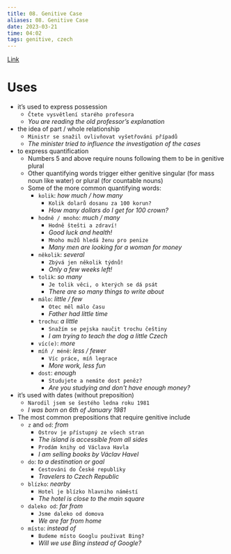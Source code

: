 ```yaml
---
title: 08. Genitive Case
aliases: 08. Genitive Case
date: 2023-03-21
time: 04:02
tags: genitive, czech
---
```


[Link](http://cokdybysme.net/pdfs/genitive.pdf)

# Uses
-   it’s used to express possession
    -   `Čtete vysvětlení starého profesora`
    -   _You are reading the old professor’s explanation_
-   the idea of part / whole relationship
    -   `Ministr se snažil ovlivňovat vyšetřováni případů`
    -   _The minister tried to influence the investigation of the cases_
-   to express quantification
    -   Numbers 5 and above require nouns following them to be in genitive plural
    -   Other quantifying words trigger either genitive singular (for mass noun like water) or plural (for countable nouns)
    -   Some of the more common quantifying words:
        -   `kolik`: _how much / how many_
            -   `Kolik dolarů dosanu za 100 korun?`
            -   _How many dollars do I get for 100 crown?_
        -   `hodně / mnoho`: _much / many_
            -   `Hodně štešti a zdraví!`
            -   _Good luck and health!_
            -   `Mnoho mužů hledá ženu pro penize`
            -   _Many men are looking for a woman for money_
        -   `několik`: _several_
            -   `Zbývá jen několik týdnů!`
            -   _Only a few weeks left!_
        -   `tolik`: _so many_
            -   `Je tolik věci, o kterých se dá psát`
            -   _There are so many things to write about_
        -   `málo`: _little / few_
            -   `Otec měl málo času`
            -   _Father had little time_
        -   `trochu`: _a little_
            -   `Snažím se pejska naučit trochu češtiny`
            -   _I am trying to teach the dog a little Czech_
        -   `víc(e)`: _more_
        -   `míň / méně`: _less / fewer_
            -   `Víc práce, míň legrace`
            -   _More work, less fun_
        -   `dost`: _enough_
            -   `Studujete a nemáte dost peněz?`
            -   _Are you studying and don't have enough money?_
-   it’s used with dates (without preposition)
	-   `Narodil jsem se šestého ledna roku 1981`
	-   _I was born on 6th of January 1981_
-   The most common prepositions that require genitive include
	-   `z` and `od`: _from_
		-   `Ostrov je přístupný ze všech stran`
		-   _The island is accessible from all sides_
		-   `Prodám knihy od Václava Havla`
		-   _I am selling books by Václav Havel_
	-   `do`: _to a destination or goal_
		-   `Cestováni do České republiky`
		-   _Travelers to Czech Republic_
	- `blízko`: *nearby*
		- `Hotel je blízko hlavniho náměstí`
		- *The hotel is close to the main square*
	- `daleko od`: *far from*
		- `Jsme daleko od domova`
		- *We are far from home*
	- `místo`: *instead of*
		- `Budeme místo Googlu použivat Bing?`
		- *Will we use Bing instead of Google?*